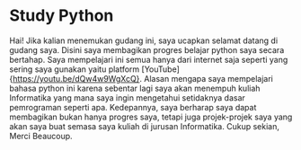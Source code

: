 # Study Python
Hai! Jika kalian menemukan gudang ini, saya ucapkan selamat datang di gudang saya.
Disini saya membagikan progres belajar python saya secara bertahap.
Saya mempelajari ini semua hanya dari internet saja seperti yang sering saya gunakan yaitu platform [YouTube]{https://youtu.be/dQw4w9WgXcQ}.
Alasan mengapa saya mempelajari bahasa python ini karena sebentar lagi saya akan menempuh kuliah Informatika yang mana saya ingin mengetahui setidaknya dasar pemrograman seperti apa.
Kedepannya, saya berharap saya dapat membagikan bukan hanya progres saya, tetapi juga projek-projek saya yang akan saya buat semasa saya kuliah di jurusan Informatika.
Cukup sekian,
Merci Beaucoup.
